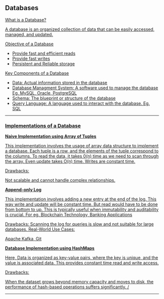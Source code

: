 <h2> Databases </h2>

<u>What is a Database?<u>

A database is an organized collection of data that can be easily accessed, managed, and updated. 

<ins>Objective of a Database</ins>
<ul>
  <li> Provide fast and efficient reads</li>
  <li> Provide fast writes</li>
  <li> Persistent and Reliable storage</li>
</ul>

<ins>Key Components of a Database</ins>
<ul>
  <li>Data: Actual information stored in the database</li>
  <li>Database Managment System: A software used to manage the database Eg. MySQL, Oracle, PostgreSQL</li>
  <li>Schema: The blueprint or structure of the database</li>
  <li>Query Language: A language used to interact with the database. Eg. SQL</li>
</ul>

-------------------------------------------------------------------------------------------------------

<h3> Implementations of a Database </h3>

<b> Naive Implementation using Array of Tuples </b>

<p> This implementation involves the usage of array data structure to implement a database. Each tuple is a row, and the elements of the tuple correspond to the columns. To read the data, it takes 0(n) time as we need to scan through the array. Even update takes O(n) time. Writes are constant time. </p>
<ins>Drawbacks</ins>: <p> Not scalable and cannot handle complex relationships. </p>

<b> Append-only Log </b>

<p> This implementation involves adding a new entry at the end of the log. This way write and update will be constant time. But read would have to be done from bottom to up. This is typically useful when immutability and auditability is crucial. For eg. Blockchain Technology, Banking Applications</p>
<ins>Drawbacks</ins>: Scanning the log for queries is slow and not suitable for large databases.
<ins>Real-World Use Cases</ins>: <p> Apache Kafka, Git </p>

<b> Database Implementation using HashMaps </b>

<p>Here, Data is organized as key-value pairs, where the key is unique, and the value is associated data. This provides constant time read and write access.</p>
<ins>Drawbacks</ins>: <p> When the dataset grows beyond memory capacity and moves to disk, the performance of hash-based operations suffers significantly. /<p>

-------------------------------------------------------------------------------------------------------
